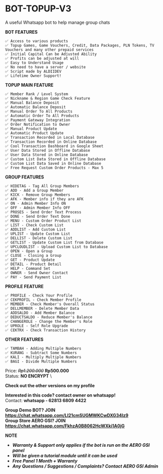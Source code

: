 # BOT-TOPUP-V3
A useful Whatsapp bot to help manage group chats

**BOT FEATURES**
```
✅ Access to various products
✅ Topup Games, Game Vouchers, Credit, Data Packages, PLN Tokens, TV Vouchers and many other prepaid services
✅ Initial Capital Can be Adjusted Ability
✅ Profits can be adjusted at will
✅ Easy to Understand Usage
✅ No need to have a server / website
✅ Script made by ALDIIDEV
✅ Lifetime Owner Support!
```

**TOPUP MAIN FEATURE**
```
✅ Member Rank / Level System
✅ Nickname & Region Game Check Feature
✅ Manual Balance Deposit
✅ Automatic Balance Deposit
✅ Manual Order To All Products
✅ Automatic Order To All Products
✅ Payment Gateway Integration
✅ Order Notification to Owner
✅ Manual Product Update
✅ Automatic Product Update
✅ Transaction Recorded in Local Database
✅ Transaction Recorded in Online Database
✅ Cool Transaction Dashboard in Google Sheet
✅ User Data Stored in Offline Database
✅ User Data Stored in Online Database
✅ Custom List Data Stored in Offline Database
✅ Custom List Data Saved in Online Database
✅ Free Request Custom Order Products - Max 5
```

**GROUP FEATURES**
```
✅ HIDETAG - Tag All Group Members
✅ ADD - Add a Group Member
✅ KICK - Remove Group Members
✅ AFK - Member info if they are AFK
✅ ON - Admin Member Info ON
✅ OFF - Admin Member Info OFF
✅ PROSES - Send Order Text Process
✅ DONE - Send Order Text Done
✅ MENU - Custom Order Product List
✅ LIST - Check Custom List
✅ ADDLIST - Add Custom List
✅ UPLIST - Update Custom List
✅ DELLIST - Delete Custom List
✅ GETLIST - Update Custom List from Database
✅ UPCLOUDLIST - Upload Custom List to Database
✅ OPEN - Open a Group
✅ CLOSE - Closing a Group
✅ GET - Product Update
✅ DETAIL - Product Detail
✅ HELP - Command Set
✅ OWNER - Send Owner Contact
✅ PAY - Send Payment List
```

**PROFILE FEATURE**
```
✅ PROFILE - Check Your Profile
✅ CEKPROFIL - Check Member Profile
✅ MEMBER - Check Member's Overall Status
✅ DELLMEMBER - Delete Member Data
✅ ADDSALDO - Add Member Balance
✅ DEDUCTSALDO - Reduce Member's Balance
✅ CHANGEROLE - Change the Member's Role
✅ UPROLE - Self Role Upgrade
✅ CEKTRX - Check Transaction History
```

**OTHER FEATURES**
```
✅ TAMBAH - Adding Multiple Numbers
✅ KURANG - Subtract Some Numbers
✅ KALI - Multiply Multiple Numbers
✅ BAGI - Divide Multiple Numbers
```

Price: ~~*Rp1.200.000*~~ **Rp500.000** \
Status: **NO ENCRYPT** \

**Check out the other versions on my profile**

**Interested in this code? contact owner on whatsapp!** \
Contact: **whatsapp - 62813 6809 4422**

**Group Demo BOT? JOIN https://chat.whatsapp.com/Ll21cmSUGMWKCwDXG34Iz9** \
**Group Store AERO GSI? JOIN https://chat.whatsapp.com/FkhzA0B8062HcWXki1A0jG**

**NOTE**
- ***Warranty & Support only applies if the bot is run on the AERO GSI panel***
- ***Will be given a tutorial module until it can be used***
- ***Free Panel 1 Month + Warranty***
- ***Any Questions / Suggestions / Complaints? Contact AERO GSI Admin***
